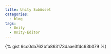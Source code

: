 ```yaml
---
title: Unity SubAsset
categories:
  - blog
tags:
  - Unity
  - Unity-Editor
---
```


{% gist 6cc0da762bfa863173daae3f4c63b079 %}